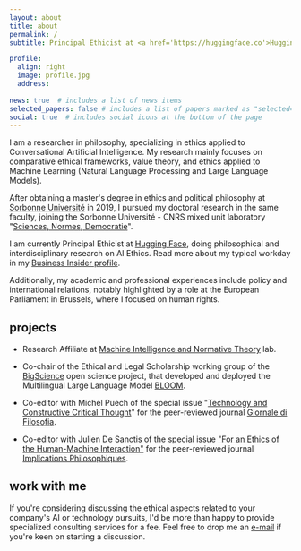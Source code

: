 ```yaml
---
layout: about
title: about
permalink: /
subtitle: Principal Ethicist at <a href='https://huggingface.co'>Hugging Face</a> | Ph.D. Candidate in Philosophy at <a href='https://snd.sorbonne-universite.fr/giada-pistilli/'>Sorbonne Université</a>

profile:
  align: right
  image: profile.jpg
  address: 
    
news: true  # includes a list of news items
selected_papers: false # includes a list of papers marked as "selected={true}"
social: true  # includes social icons at the bottom of the page
---
```


I am a researcher in philosophy, specializing in ethics applied to Conversational Artificial Intelligence. My research mainly focuses on comparative ethical frameworks, value theory, and ethics applied to Machine Learning (Natural Language Processing and Large Language Models).

After obtaining a master's degree in ethics and political philosophy at [Sorbonne Université](https://lettres.sorbonne-universite.fr) in 2019, I pursued my doctoral research in the same faculty, joining the Sorbonne Université - CNRS mixed unit laboratory "[Sciences, Normes, Democratie](https://snd.sorbonne-universite.fr/giada-pistilli/)". 

I am currently Principal Ethicist at [Hugging Face](https://huggingface.co), doing philosophical and interdisciplinary research on AI Ethics. Read more about my typical workday in my [Business Insider profile](https://www.businessinsider.com/what-is-ai-ethicist-working-to-make-the-tech-safe-2023-5).

Additionally, my academic and professional experiences include policy and international relations, notably highlighted by a role at the European Parliament in Brussels, where I focused on human rights.

## projects

* Research Affiliate at [Machine Intelligence and Normative Theory](https://mintresearch.org/) lab.

* Co-chair of the Ethical and Legal Scholarship working group of the [BigScience](https://bigscience.huggingface.co) open science project, that developed and deployed the Multilingual Large Language Model [BLOOM](https://huggingface.co/bigscience/bloom).

* Co-editor with Michel Puech of the special issue "[Technology and Constructive Critical Thought](https://mimesisjournals.com/ojs/index.php/giornale-filosofia/issue/view/114)" for the peer-reviewed journal [Giornale di Filosofia](https://mimesisjournals.com/ojs/index.php/giornale-filosofia/index).

* Co-editor with Julien De Sanctis of the special issue ["For an Ethics of the Human-Machine Interaction"](https://www.implications-philosophiques.org/dossier-pour-une-ethique-de-linteraction-humain-machine/) for the peer-reviewed journal [Implications Philosophiques](https://www.implications-philosophiques.org/).

## work with me

If you're considering discussing the ethical aspects related to your company's AI or technology pursuits, I'd be more than happy to provide specialized consulting services for a fee. 
Feel free to drop me an [e-mail](mailto:hello@giadapistilli.com) if you're keen on starting a discussion.